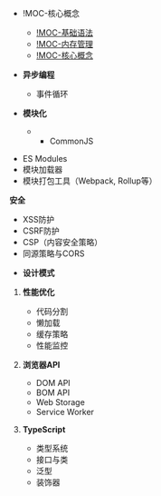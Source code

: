 + !MOC-核心概念
	+ [!MOC-基础语法](00-前端/00-核心/JavaScript/01-核心概念/基础语法/!MOC-基础语法.md)
	+ [!MOC-内存管理](00-前端/00-核心/JavaScript/01-核心概念/内存管理/!MOC-内存管理.md)
	+ [!MOC-核心概念](00-前端/00-核心/JavaScript/01-核心概念/!MOC-核心概念.md)

+ **异步编程**
	+ 事件循环

+ **模块化**
	+  - CommonJS
- ES Modules
- 模块加载器
- 模块打包工具（Webpack, Rollup等）

**安全**
- XSS防护
- CSRF防护
- CSP（内容安全策略）
- 同源策略与CORS


+ **设计模式**

1. **性能优化**
    
    - 代码分割
    - 懒加载
    - 缓存策略
    - 性能监控


2. **浏览器API**
    
    - DOM API
    - BOM API
    - Web Storage
    - Service Worker

3. **TypeScript**
    
    - 类型系统
    - 接口与类
    - 泛型
    - 装饰器